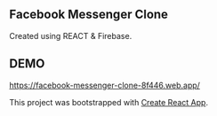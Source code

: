 ## Facebook Messenger Clone
Created using REACT & Firebase.

## DEMO
https://facebook-messenger-clone-8f446.web.app/

This project was bootstrapped with [Create React App](https://github.com/facebook/create-react-app).

